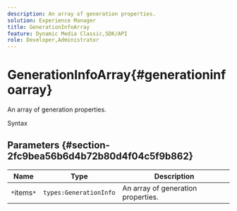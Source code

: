 ```yaml
---
description: An array of generation properties.
solution: Experience Manager
title: GenerationInfoArray
feature: Dynamic Media Classic,SDK/API
role: Developer,Administrator
---
```


# GenerationInfoArray{#generationinfoarray}

An array of generation properties.

 Syntax 

## Parameters {#section-2fc9bea56b6d4b72b80d4f04c5f9b862}

|  Name  | Type  | Description  |
|---|---|---|
|  `*`items`*`  | `types:GenerationInfo`  | An array of generation properties.  |


